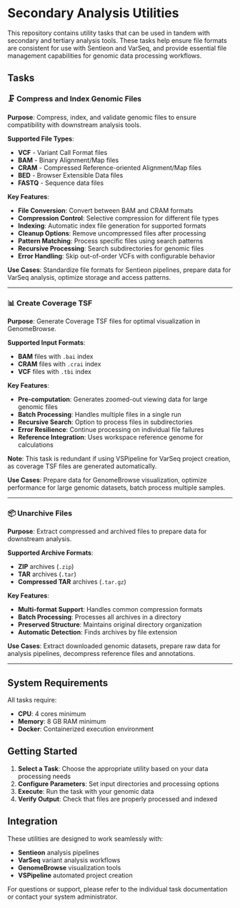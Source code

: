 # Secondary Analysis Utilities

This repository contains utility tasks that can be used in tandem with secondary and tertiary analysis tools. These tasks help ensure file formats are consistent for use with Sentieon and VarSeq, and provide essential file management capabilities for genomic data processing workflows.

## Tasks

### 🗜️ Compress and Index Genomic Files

**Purpose**: Compress, index, and validate genomic files to ensure compatibility with downstream analysis tools.

**Supported File Types**:
- **VCF** - Variant Call Format files
- **BAM** - Binary Alignment/Map files  
- **CRAM** - Compressed Reference-oriented Alignment/Map files
- **BED** - Browser Extensible Data files
- **FASTQ** - Sequence data files

**Key Features**:
- **File Conversion**: Convert between BAM and CRAM formats
- **Compression Control**: Selective compression for different file types
- **Indexing**: Automatic index file generation for supported formats
- **Cleanup Options**: Remove uncompressed files after processing
- **Pattern Matching**: Process specific files using search patterns
- **Recursive Processing**: Search subdirectories for genomic files
- **Error Handling**: Skip out-of-order VCFs with configurable behavior

**Use Cases**: Standardize file formats for Sentieon pipelines, prepare data for VarSeq analysis, optimize storage and access patterns.

---

### 📊 Create Coverage TSF

**Purpose**: Generate Coverage TSF files for optimal visualization in GenomeBrowse.

**Supported Input Formats**:
- **BAM** files with `.bai` index
- **CRAM** files with `.crai` index  
- **VCF** files with `.tbi` index

**Key Features**:
- **Pre-computation**: Generates zoomed-out viewing data for large genomic files
- **Batch Processing**: Handles multiple files in a single run
- **Recursive Search**: Option to process files in subdirectories
- **Error Resilience**: Continue processing on individual file failures
- **Reference Integration**: Uses workspace reference genome for calculations

**Note**: This task is redundant if using VSPipeline for VarSeq project creation, as coverage TSF files are generated automatically.

**Use Cases**: Prepare data for GenomeBrowse visualization, optimize performance for large genomic datasets, batch process multiple samples.

---

### 📦 Unarchive Files

**Purpose**: Extract compressed and archived files to prepare data for downstream analysis.

**Supported Archive Formats**:
- **ZIP** archives (`.zip`)
- **TAR** archives (`.tar`) 
- **Compressed TAR** archives (`.tar.gz`)

**Key Features**:
- **Multi-format Support**: Handles common compression formats
- **Batch Processing**: Processes all archives in a directory
- **Preserved Structure**: Maintains original directory organization
- **Automatic Detection**: Finds archives by file extension

**Use Cases**: Extract downloaded genomic datasets, prepare raw data for analysis pipelines, decompress reference files and annotations.

---

## System Requirements

All tasks require:
- **CPU**: 4 cores minimum
- **Memory**: 8 GB RAM minimum
- **Docker**: Containerized execution environment

## Getting Started

1. **Select a Task**: Choose the appropriate utility based on your data processing needs
2. **Configure Parameters**: Set input directories and processing options
3. **Execute**: Run the task with your genomic data
4. **Verify Output**: Check that files are properly processed and indexed

## Integration

These utilities are designed to work seamlessly with:
- **Sentieon** analysis pipelines
- **VarSeq** variant analysis workflows  
- **GenomeBrowse** visualization tools
- **VSPipeline** automated project creation

For questions or support, please refer to the individual task documentation or contact your system administrator. 

